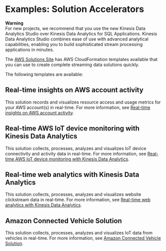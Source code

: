 # Examples: Solution Accelerators<a name="examples_solution"></a>

**Warning**  
For new projects, we recommend that you use the new Kinesis Data Analytics Studio over Kinesis Data Analytics for SQL Applications\. Kinesis Data Analytics Studio combines ease of use with advanced analytical capabilities, enabling you to build sophisticated stream processing applications in minutes\.

The [AWS Solutions Site](https://aws.amazon.com/solutions/) has AWS CloudFormation templates available that you can use to create complete streaming data solutions quickly\. 

The following templates are available:

## Real\-time insights on AWS account activity<a name="examples_solution_activity"></a>

This solution records and visualizes resource access and usage metrics for your AWS account\(s\) in real\-time\. For more information, see [Real\-time insights on AWS account activity](https://docs.aws.amazon.com/solutions/latest/real-time-insights-account-activity/welcome.html)\.

## Real\-time AWS IoT device monitoring with Kinesis Data Analytics<a name="examples_solution_iot"></a>

This solution collects, processes, analyzes and visualizes IoT device connectivity and activity data in real\-time\. For more information, see [Real\-time AWS IoT device monitoring with Kinesis Data Analytics](https://docs.aws.amazon.com/solutions/latest/real-time-iot-device-monitoring-with-kinesis/welcome.html)\.

## Real\-time web analytics with Kinesis Data Analytics<a name="examples_solution_web"></a>

This solution collects, processes, analyzes and visualizes website clickstream data in real\-time\. For more information, see [Real\-time web analytics with Kinesis Data Analytics](https://docs.aws.amazon.com/solutions/latest/real-time-web-analytics-with-kinesis/welcome.html)\.

## Amazon Connected Vehicle Solution<a name="examples_solution_vehicle"></a>

This solution collects, processes, analyzes and visualizes IoT data from vehicles in real\-time\. For more information, see [Amazon Connected Vehicle Solution](https://docs.aws.amazon.com//solutions/latest/connected-vehicle-solution/welcome.html)\.